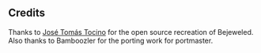 ## Credits

Thanks to [José Tomás Tocino](https://github.com/JoseTomasTocino/freegemas) for the open source recreation of Bejeweled.  Also thanks to Bamboozler for the porting work for portmaster.

